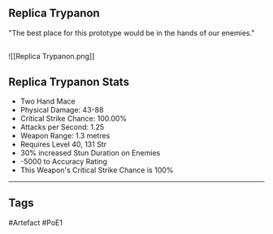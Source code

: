## Replica Trypanon
"The best place for this prototype would be in the hands of our enemies."
##
![[Replica Trypanon.png]]
## Replica Trypanon Stats
- Two Hand Mace
- Physical Damage: 43-88
- Critical Strike Chance: 100.00%
- Attacks per Second: 1.25
- Weapon Range: 1.3 metres
- Requires Level 40, 131 Str
- 30% increased Stun Duration on Enemies
- -5000 to Accuracy Rating
- This Weapon's Critical Strike Chance is 100%


---
## Tags
#Artefact
#PoE1